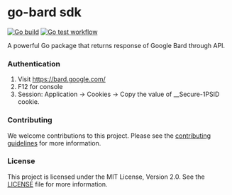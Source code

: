 # go-bard sdk 
[![Go build](https://github.com/chmeee/go-bard/actions/workflows/go-build.yml/badge.svg)](https://github.com/chmeee/go-bard/actions/workflows/go-build.yml)
[![Go test workflow](https://github.com/chmeee/go-bard/actions/workflows/go-test.yml/badge.svg)](https://github.com/chmeee/go-bard/actions/workflows/go-test.yml)

A powerful Go package that returns response of Google Bard through API.

### Authentication

1. Visit https://bard.google.com/
2. F12 for console
3. Session: Application → Cookies → Copy the value of __Secure-1PSID cookie.


### Contributing
We welcome contributions to this project. Please see the [contributing guidelines](https://github.com/chmeee/go-bard/blob/master/CONTRIBUTING.md) for more information.

### License
This project is licensed under the MIT License, Version 2.0. See the [LICENSE](https://github.com/chmeee/go-bard/blob/master/LICENSE) file for more information.

